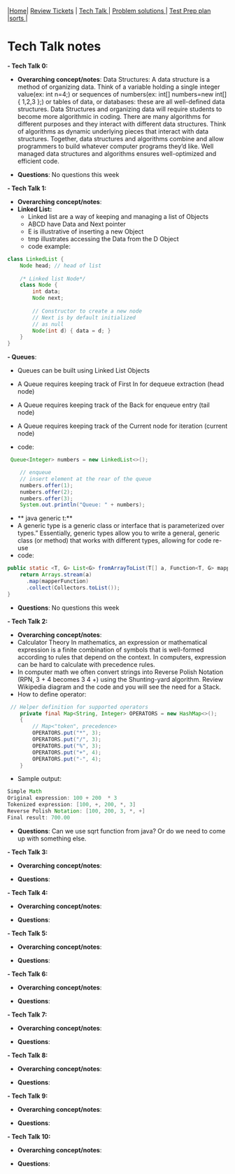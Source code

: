 |[Home](.)| [Review Tickets](../reviewtickets) | [Tech Talk ](.)| [Problem solutions ](../problemsolutions)| [Test Prep plan ](../testprepplan)|[sorts ](../sorts)|

# Tech Talk notes
**- Tech Talk 0:**

- **Overarching concept/notes**: Data Structures:
A data structure is a method of organizing data. Think of a variable holding a single integer value(ex: int n=4;) or sequences of numbers(ex: int[] numbers=new int[]{ 1,2,3 };) or tables of data, or databases: these are all well-defined data structures. Data Structures and organizing data will require students to become more algorithmic in coding.
There are many algorithms for different purposes and they interact with different data structures. Think of algorithms as dynamic underlying pieces that interact with data structures. Together, data structures and algorithms combine and allow programmers to build whatever computer programs they’d like. Well managed data structures and algorithms ensures well-optimized and efficient code.


- **Questions**: No questions this week


**- Tech Talk 1:**

- **Overarching concept/notes**: 
- **Linked List:**
  - Linked list are a way of keeping and managing a list of Objects
  - ABCD have Data and Next pointer
  - E is illustrative of inserting a new Object
  - tmp illustrates accessing the Data from the D Object
  - code example:
```java
class LinkedList {
    Node head; // head of list
 
    /* Linked list Node*/
    class Node {
        int data;
        Node next;
 
        // Constructor to create a new node
        // Next is by default initialized
        // as null
        Node(int d) { data = d; }
    }
}
```


**- Queues**:
   
- Queues can be built using Linked List Objects

- A Queue requires keeping track of First In for dequeue extraction (head node)

- A Queue requires keeping track of the Back for enqueue entry (tail node)
 
- A Queue requires keeping track of the Current node for iteration (current node)
- code:
```java
 Queue<Integer> numbers = new LinkedList<>();

    // enqueue
    // insert element at the rear of the queue
    numbers.offer(1);
    numbers.offer(2);
    numbers.offer(3);
    System.out.println("Queue: " + numbers);
```    

    
 - ** java generic t:**
 - A generic type is a generic class or interface that is parameterized over types.” Essentially, generic types allow you to write a general, generic class (or method) that works with different types, allowing for code re-use
 - code:
```java
public static <T, G> List<G> fromArrayToList(T[] a, Function<T, G> mapperFunction) {
    return Arrays.stream(a)
      .map(mapperFunction)
      .collect(Collectors.toList());
}
```
 - **Questions**: No questions this week


**- Tech Talk 2:**

- **Overarching concept/notes**: 
- Calculator Theory
  In mathematics, an expression or mathematical expression is a finite combination of symbols that is well-formed according to rules that depend on the context.
  In computers, expression can be hard to calculate with precedence rules. 
- In computer math we often convert strings into Reverse Polish Notation (RPN, 3 + 4 becomes 3 4 +) using the Shunting-yard algorithm. Review Wikipedia diagram and the code and you will see the need for a Stack.
- How to define operator:
```java
 // Helper definition for supported operators
    private final Map<String, Integer> OPERATORS = new HashMap<>();
    {
        // Map<"token", precedence>
        OPERATORS.put("*", 3);
        OPERATORS.put("/", 3);
        OPERATORS.put("%", 3);
        OPERATORS.put("+", 4);
        OPERATORS.put("-", 4);
    }
```
- Sample output:
```java
Simple Math
Original expression: 100 + 200  * 3
Tokenized expression: [100, +, 200, *, 3]
Reverse Polish Notation: [100, 200, 3, *, +]
Final result: 700.00

```

- **Questions**: Can we use sqrt function from java? Or do we need to come up with something else. 


**- Tech Talk 3:**

- **Overarching concept/notes**:


- **Questions**:


**- Tech Talk 4:**

- **Overarching concept/notes**:


- **Questions**:


**- Tech Talk 5:**

- **Overarching concept/notes**:


- **Questions**:


**- Tech Talk 6:**

- **Overarching concept/notes**:



- **Questions**:


**- Tech Talk 7:**

- **Overarching concept/notes**:


- **Questions**:


**- Tech Talk 8:**

- **Overarching concept/notes**:


- **Questions**:


**- Tech Talk 9:**

- **Overarching concept/notes**:


- **Questions**:



**- Tech Talk 10:**
- **Overarching concept/notes**:


- **Questions**:
